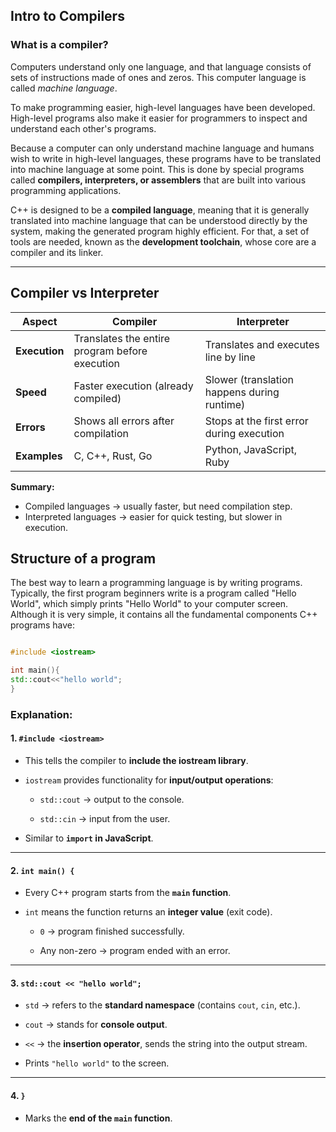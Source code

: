 ## Intro to Compilers  
### What is a compiler?  

Computers understand only one language, and that language consists of sets of instructions made of ones and zeros. This computer language is called *machine language*.  

To make programming easier, high-level languages have been developed. High-level programs also make it easier for programmers to inspect and understand each other's programs.  

Because a computer can only understand machine language and humans wish to write in high-level languages, these programs have to be translated into machine language at some point. This is done by special programs called **compilers, interpreters, or assemblers** that are built into various programming applications.  

C++ is designed to be a **compiled language**, meaning that it is generally translated into machine language that can be understood directly by the system, making the generated program highly efficient. For that, a set of tools are needed, known as the **development toolchain**, whose core are a compiler and its linker.  

---

## Compiler vs Interpreter  

| Aspect              | Compiler                                         | Interpreter                                |
|---------------------|--------------------------------------------------|--------------------------------------------|
| **Execution**       | Translates the entire program before execution   | Translates and executes line by line        |
| **Speed**           | Faster execution (already compiled)              | Slower (translation happens during runtime) |
| **Errors**          | Shows all errors after compilation               | Stops at the first error during execution   |
| **Examples**        | C, C++, Rust, Go                                 | Python, JavaScript, Ruby                    |

 **Summary:**  
- Compiled languages → usually faster, but need compilation step.  
- Interpreted languages → easier for quick testing, but slower in execution.  

## Structure of a program

The best way to learn a programming language is by writing programs. Typically, the first program beginners write is a program called "Hello World", which simply prints "Hello World" to your computer screen. Although it is very simple, it contains all the fundamental components C++ programs have:
```c++

#include <iostream>

int main(){
std::cout<<"hello world";
}

```
### Explanation:

#### 1. `#include <iostream>`

- This tells the compiler to **include the iostream library**.
    
- `iostream` provides functionality for **input/output operations**:
    
    - `std::cout` → output to the console.
        
    - `std::cin` → input from the user.
        
- Similar to **`import` in JavaScript**.
    

---

#### 2. `int main() {`

- Every C++ program starts from the **`main` function**.
    
- `int` means the function returns an **integer value** (exit code).
    
    - `0` → program finished successfully.
        
    - Any non-zero → program ended with an error.
        

---

#### 3. `std::cout << "hello world";`

- `std` → refers to the **standard namespace** (contains `cout`, `cin`, etc.).
    
- `cout` → stands for **console output**.
    
- `<<` → the **insertion operator**, sends the string into the output stream.
    
- Prints `"hello world"` to the screen.
    

---

#### 4. `}`

- Marks the **end of the `main` function**.
